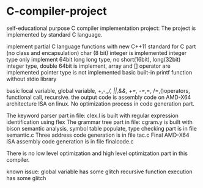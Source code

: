 # C-compiler-project

self-educational purpose C compiler implementation project:
The project is implemented by standard C language.

implement partial C language functions with new C++11 standard for C part (no class and encapsulation)
char (8 bit) integer is implemented
integer type only implement 64bit long long type, no short(16bit), long(32bit) integer type, 
double 64bit is implement,
array and [] operator are implemented
pointer type is not implemented
basic built-in printf function without stdio library

basic local variable, global variable, +,-,*,/, ||,&&, +=, -=,*=, /=,()operators,
functional call, recursive.
the output code is assembly code on AMD-X64 architecture ISA on linux. 
No optimization process in code generation part.

The keyword parser part in file: clex.l is built with regular expression identification using flex
The grammar tree part in file: cgram.y is built with bison
semantic analysis, symbol table populate, type checking part is in file semantic.c
Three address code generation is in file tac.c
Final AMD-X64 ISA assembly code generation is in file finalcode.c

There is no low level optimization and high level optimization part in this compiler.

known issue:
global variable has some glitch
recursive function execution has some glitch




